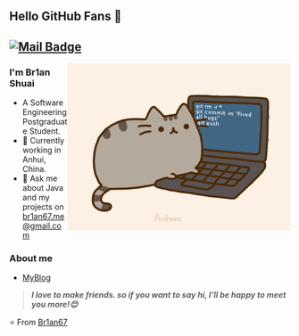 ## Hello GitHub Fans 👋
[![Mail Badge](https://img.shields.io/badge/-br1an67.me@gmail.com-c14438?style=flat&logo=Gmail&logoColor=white&link=mailto:br1an67.me@gmail.com)](mailto:br1an67.me@gmail.com)
---
<img align="right" alt="GIF" src="https://raw.githubusercontent.com/Br1an67/Br1an67/main/pic/pusheencode.gif" />

### I'm Br1an Shuai

- A Software Engineering Postgraduate Student.
- 🌱 Currently working in Anhui, China.
- 💬 Ask me about Java and my projects on [br1an67.me@gmail.com](mailto:br1an67.me@gmail.com)



### About me
- [MyBlog](https://shiziblog.cn)

> ***I love to make friends. so if you want to say hi, I'll be happy to meet you more!😊***

⭐️ From [Br1an67](https://github.com/Br1an67)
